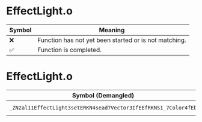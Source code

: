# EffectLight.o
| Symbol | Meaning 
| ------------- | ------------- 
| :x: | Function has not yet been started or is not matching. 
| :white_check_mark: | Function is completed. 


# EffectLight.o
| Symbol (Demangled) | Symbol (Mangled) | Decompiled? |
| ------------- |  ------------- | ------------- |
| `_ZN2al11EffectLight3setERKN4sead7Vector3IfEEfRKNS1_7Color4fEb` | `al::EffectLight::set(sead::Vector3<float> const&,float,sead::Color4f const&,bool)` | :white_check_mark: |
